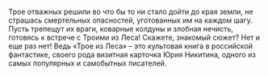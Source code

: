 <!--2025-10-19 11:52:55--><!--pdate:1993-->
Трое отважных решили во что бы то ни стало дойти до края земли, не страшась смертельных опасностей, уготованных им на каждом шагу. Пусть трепещут их враги, коварные колдуны и злобная нечисть, готовясь к встрече с Троими из Леса! Скажете, знакомый сюжет? Нет и еще раз нет! Ведь «Трое из Леса» – это культовая книга в российской фантастике, своего рода визитная карточка Юрия Никитина, одного из самых популярных и самобытных писателей.